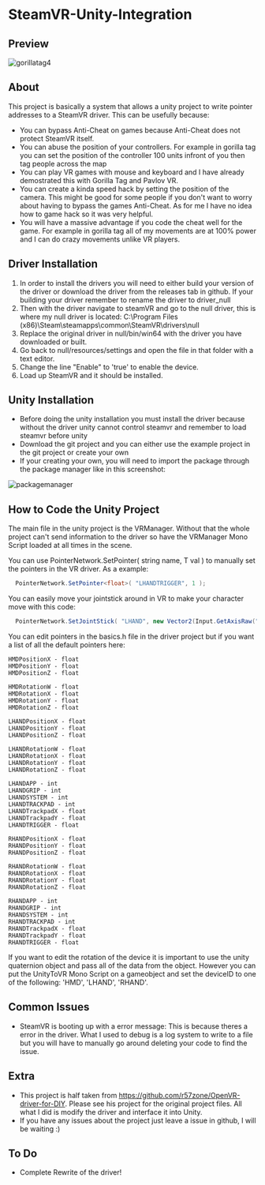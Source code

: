 # SteamVR-Unity-Integration

## Preview

![gorillatag4](https://user-images.githubusercontent.com/33325442/116792025-2ff09d80-aab6-11eb-830e-1b7de7da7d90.gif)

## About
This project is basically a system that allows a unity project to write pointer addresses to a SteamVR driver. This can be usefully because:
- You can bypass Anti-Cheat on games because Anti-Cheat does not protect SteamVR itself.
- You can abuse the position of your controllers. For example in gorilla tag you can set the position of the controller 100 units infront of you then tag people across the map
- You can play VR games with mouse and keyboard and I have already demostrated this with Gorilla Tag and Pavlov VR.
- You can create a kinda speed hack by setting the position of the camera.
This might be good for some people if you don't want to worry about having to bypass the games Anti-Cheat. As for me I have no idea how to game hack so it was very helpful.
- You will have a massive advantage if you code the cheat well for the game. For example in gorilla tag all of my movements are at 100% power and I can do crazy movements unlike VR players.
## Driver Installation
1. In order to install the drivers you will need to either build your version of the driver or download the driver from the releases tab in github. If your building your driver remember to rename the driver to driver_null
2. Then with the driver navigate to steamVR and go to the null driver, this is where my null driver is located: C:\Program Files (x86)\Steam\steamapps\common\SteamVR\drivers\null
3. Replace the original driver in null/bin/win64 with the driver you have downloaded or built.
4. Go back to null/resources/settings and open the file in that folder with a text editor.
5. Change the line "Enable" to 'true' to enable the device.
6. Load up SteamVR and it should be installed.
## Unity Installation
- Before doing the unity installation you must install the driver because without the driver unity cannot control steamvr and remember to load steamvr before unity
- Download the git project and you can either use the example project in the git project or create your own
- If your creating your own, you will need to import the package through the package manager like in this screenshot:

![packagemanager](https://user-images.githubusercontent.com/33325442/116943408-720f1000-ac6b-11eb-9a01-a75d2c0ffa41.png)

## How to Code the Unity Project
The main file in the unity project is the VRManager. Without that the whole project can't send information to the driver so have the VRManager Mono Script loaded at all times in the scene.

You can use PointerNetwork.SetPointer<T>( string name, T val ) to manually set the pointers in the VR driver. As a example:
```c#
  PointerNetwork.SetPointer<float>( "LHANDTRIGGER", 1 );
```

You can easily move your jointstick around in VR to make your character move with this code:
```c#
  PointerNetwork.SetJointStick( "LHAND", new Vector2(Input.GetAxisRaw("Horizontal"), Input.GetAxisRaw("Vertical")) );
```

You can edit pointers in the basics.h file in the driver project but if you want a list of all the default pointers here:
```
HMDPositionX - float
HMDPositionY - float
HMDPositionZ - float

HMDRotationW - float
HMDRotationX - float
HMDRotationY - float
HMDRotationZ - float

LHANDPositionX - float
LHANDPositionY - float
LHANDPositionZ - float

LHANDRotationW - float
LHANDRotationX - float
LHANDRotationY - float
LHANDRotationZ - float

LHANDAPP - int
LHANDGRIP - int
LHANDSYSTEM - int
LHANDTRACKPAD - int
LHANDTrackpadX - float
LHANDTrackpadY - float
LHANDTRIGGER - float

RHANDPositionX - float
RHANDPositionY - float
RHANDPositionZ - float

RHANDRotationW - float
RHANDRotationX - float
RHANDRotationY - float
RHANDRotationZ - float

RHANDAPP - int
RHANDGRIP - int
RHANDSYSTEM - int
RHANDTRACKPAD - int
RHANDTrackpadX - float
RHANDTrackpadY - float
RHANDTRIGGER - float
```
If you want to edit the rotation of the device it is important to use the unity quaternion object and pass all of the data from the object. However you can put the UnityToVR Mono Script on a gameobject and set the deviceID to one of the following: 'HMD', 'LHAND', 'RHAND'.

## Common Issues
- SteamVR is booting up with a error message: This is because theres a error in the driver. What I used to debug is a log system to write to a file but you will have to manually go around deleting your code to find the issue.

## Extra
- This project is half taken from https://github.com/r57zone/OpenVR-driver-for-DIY. Please see his project for the original project files. All what I did is modify the driver and interface it into Unity.
- If you have any issues about the project just leave a issue in github, I will be waiting :)

## To Do
- Complete Rewrite of the driver!

